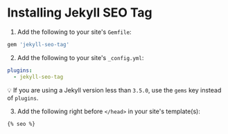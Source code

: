 # Installing Jekyll SEO Tag

1. Add the following to your site's `Gemfile`:

  ```ruby
  gem 'jekyll-seo-tag'
  ```

2. Add the following to your site's `_config.yml`:

  ```yml
  plugins:
    - jekyll-seo-tag
  ```

:bulb: If you are using a Jekyll version less than `3.5.0`, use the `gems` key instead of `plugins`.

3. Add the following right before `</head>` in your site's template(s):

  ```liquid
  {% seo %}
  ```
